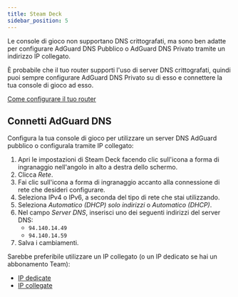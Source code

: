 ```yaml
---
title: Steam Deck
sidebar_position: 5
---
```


Le console di gioco non supportano DNS crittografati, ma sono ben adatte per configurare AdGuard DNS Pubblico o AdGuard DNS Privato tramite un indirizzo IP collegato.

È probabile che il tuo router supporti l'uso di server DNS crittografati, quindi puoi sempre configurare AdGuard DNS Privato su di esso e connettere la tua console di gioco ad esso.

[Come configurare il tuo router](/private-dns/connect-devices/routers/routers.md)

## Connetti AdGuard DNS

Configura la tua console di gioco per utilizzare un server DNS AdGuard pubblico o configurala tramite IP collegato:

1. Apri le impostazioni di Steam Deck facendo clic sull'icona a forma di ingranaggio nell'angolo in alto a destra dello schermo.
2. Clicca _Rete_.
3. Fai clic sull'icona a forma di ingranaggio accanto alla connessione di rete che desideri configurare.
4. Seleziona IPv4 o IPv6, a seconda del tipo di rete che stai utilizzando.
5. Seleziona _Automatico (DHCP) solo indirizzi_ o _Automatico (DHCP)_.
6. Nel campo _Server DNS_, inserisci uno dei seguenti indirizzi del server DNS:
   - `94.140.14.49`
   - `94.140.14.59`
7. Salva i cambiamenti.

Sarebbe preferibile utilizzare un IP collegato (o un IP dedicato se hai un abbonamento Team):

- [IP dedicate](/private-dns/connect-devices/other-options/dedicated-ip.md)
- [IP collegate](/private-dns/connect-devices/other-options/linked-ip.md)
